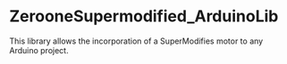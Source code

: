 # ZerooneSupermodified_ArduinoLib
This library allows the incorporation of a SuperModifies motor to any Arduino project.
